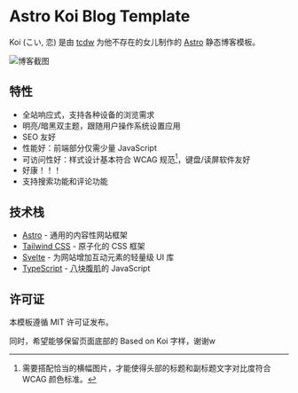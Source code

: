 # Astro Koi Blog Template

Koi (こい, 恋) 是由 [tcdw](https://www.tcdw.net) 为他不存在的女儿制作的 [Astro](https://astro.build/) 静态博客模板。

![博客截图](https://image.thum.io/get/allowwebp/wait/20/width/600/crop/950/https://www.linexic.top/)

## 特性

- 全站响应式，支持各种设备的浏览需求
- 明亮/暗黑双主题，跟随用户操作系统设置应用
- SEO 友好
- 性能好：前端部分仅需少量 JavaScript
- 可访问性好：样式设计基本符合 WCAG 规范[^1]，键盘/读屏软件友好
- 好康！！！
- 支持搜索功能和评论功能

[^1]: 需要搭配恰当的横幅图片，才能使得头部的标题和副标题文字对比度符合 WCAG 颜色标准。

## 技术栈

- [Astro](https://astro.build/) - 通用的内容性网站框架
- [Tailwind CSS](https://tailwindcss.com/) - 原子化的 CSS 框架
- [Svelte](https://svelte.dev/) - 为网站增加互动元素的轻量级 UI 库
- [TypeScript](https://www.typescriptlang.org/) - <abbr title="从佐玩官网看到的一句话描述。我觉得这个很妙，抄过来了（">八块腹肌</abbr>的 JavaScript

## 许可证

本模板遵循 MIT 许可证发布。

同时，希望能够保留页面底部的 Based on Koi 字样，谢谢w
